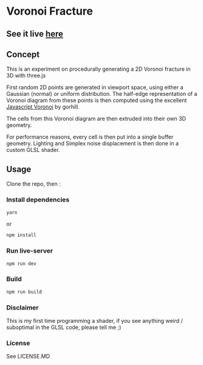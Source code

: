 # Voronoi Fracture

## See it live [here](link_to_come)

## Concept

This is an experiment on procedurally generating a 2D Voronoi fracture in 3D with three.js

First random 2D points are generated in viewport space, using either a Gaussian (normal) or uniform distribution. The half-edge representation of a Voronoi diagram from these points is then computed using the excellent [Javascript Voronoi](https://github.com/gorhill/Javascript-Voronoi) by gorhill.

The cells from this Voronoi diagram are then extruded into their own 3D geometry.

For performance reasons, every cell is then put into a single buffer geometry. Lighting and Simplex noise displacement is then done in a custom GLSL shader.

## Usage

Clone the repo, then :

### Install dependencies

```sh
yarn
```

or

```sh
npm install
```

### Run live-server

```sh
npm run dev
```

### Build

```sh
npm run build
```

### Disclaimer

This is my first time programming a shader, if you see anything weird / suboptimal in the GLSL code, please tell me ;)

### License

See LICENSE.MD
